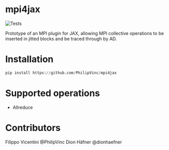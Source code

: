 # mpi4jax

![Tests](https://github.com/PhilipVinc/mpi4jax/workflows/Tests/badge.svg)

Prototype of an MPI plugin for JAX, allowing MPI collective 
operations to be inserted in jitted blocks and be traced through by AD.

# Installation
```python
pip install https://github.com/PhilipVinc/mpi4jax
```

# Supported operations

- Allreduce

# Contributors
Filippo Vicentini @PhilipVinc
Dion Häfner @dionhaefner 